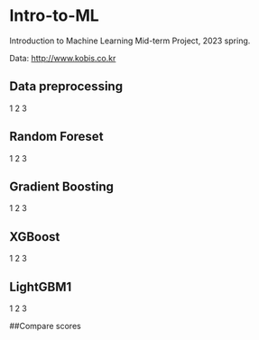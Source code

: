 # Intro-to-ML
Introduction to Machine Learning Mid-term Project, 2023 spring.

Data: http://www.kobis.co.kr
## Data preprocessing
1
2
3

## Random Foreset
1
2
3
## Gradient Boosting
1
2
3
## XGBoost
1
2
3
## LightGBM1
1
2
3

##Compare scores

